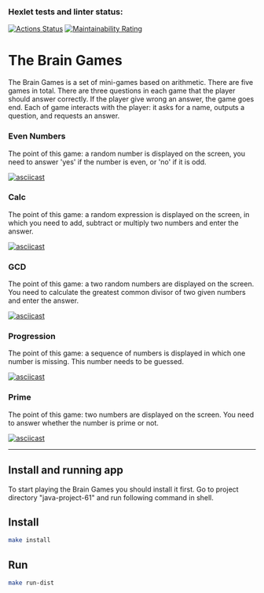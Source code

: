 ### Hexlet tests and linter status:
[![Actions Status](https://github.com/RaM0x1010/java-project-61/actions/workflows/hexlet-check.yml/badge.svg)](https://github.com/RaM0x1010/java-project-61/actions)
[![Maintainability Rating](https://sonarcloud.io/api/project_badges/measure?project=RaM0x1010_java-project-61&metric=sqale_rating)](https://sonarcloud.io/summary/new_code?id=RaM0x1010_java-project-61)

# The Brain Games

The Brain Games is a set of mini-games based on arithmetic. There are five games in total. There are three questions in each game that the player should answer correctly.
If the player give wrong an answer, the game goes end. Each of game interacts with the player: it asks for a name, outputs a question, and requests an answer.

### Even Numbers

The point of this game: a random number is displayed on the screen, you need to answer 'yes' if the number is even, or 'no' if it is odd.

[![asciicast](https://asciinema.org/a/eZXjxxPsv8zUEQBcEL2HR8hlD.svg)](https://asciinema.org/a/eZXjxxPsv8zUEQBcEL2HR8hlD)

### Calc

The point of this game: a random expression is displayed on the screen, in which you need to add, subtract or multiply two numbers and enter the answer.

[![asciicast](https://asciinema.org/a/6aMeHMB9DKK9tN06au4guGrJE.svg)](https://asciinema.org/a/6aMeHMB9DKK9tN06au4guGrJE)

### GCD

The point of this game: a two random numbers are displayed on the screen. You need to calculate the greatest common divisor of two given numbers and enter the answer.

[![asciicast](https://asciinema.org/a/oMgqz3D9IhOtfvLlWwWkZFll5.svg)](https://asciinema.org/a/oMgqz3D9IhOtfvLlWwWkZFll5)

### Progression 

The point of this game: a sequence of numbers is displayed in which one number is missing. This number needs to be guessed.

[![asciicast](https://asciinema.org/a/8YISibXXcVWwUTiZ6tK5ECn6e.svg)](https://asciinema.org/a/8YISibXXcVWwUTiZ6tK5ECn6e)

### Prime

The point of this game: two numbers are displayed on the screen. You need to answer whether the number is prime or not.

[![asciicast](https://asciinema.org/a/XBBYyCgFfBXu5I0aUMnUkJPjF.svg)](https://asciinema.org/a/XBBYyCgFfBXu5I0aUMnUkJPjF)

---

## Install and running app

To start playing the Brain Games you should install it first. 
Go to project directory "java-project-61" and run following command in shell.

## Install

```bash
make install
```

## Run

```bash
make run-dist
```
